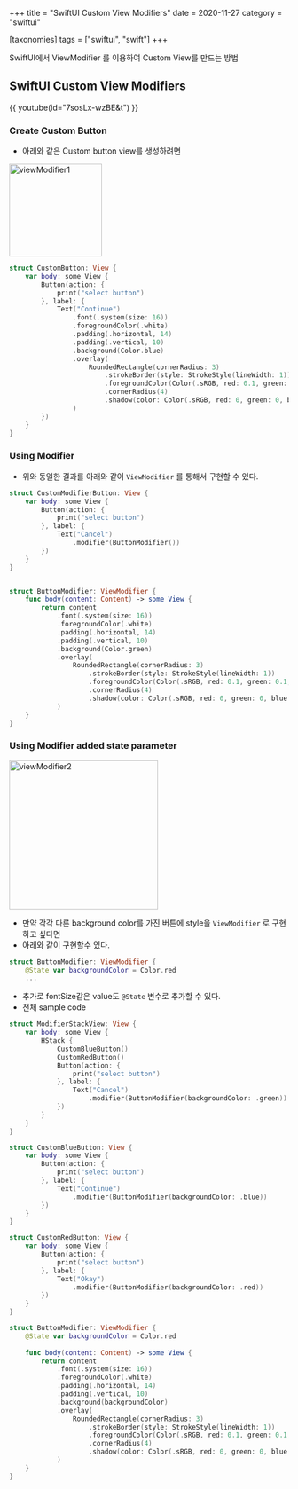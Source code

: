 +++
title = "SwiftUI Custom View Modifiers"
date = 2020-11-27
category = "swiftui"

[taxonomies]
tags = ["swiftui", "swift"]
+++

SwiftUI에서 ViewModifier 를 이용하여 Custom View를 만드는 방법
<!-- more -->

## SwiftUI Custom View Modifiers 

{{ youtube(id="7sosLx-wzBE&t") }}

### Create Custom Button
- 아래와 같은 Custom button view를 생성하려면 

<img width="167" alt="viewModifier1" src="https://user-images.githubusercontent.com/911787/100363789-91f93280-3040-11eb-9390-1932129bd642.png">

```swift
struct CustomButton: View {
    var body: some View {
        Button(action: {
            print("select button")
        }, label: {
            Text("Continue")
                .font(.system(size: 16))
                .foregroundColor(.white)
                .padding(.horizontal, 14)
                .padding(.vertical, 10)
                .background(Color.blue)
                .overlay(
                    RoundedRectangle(cornerRadius: 3)
                        .strokeBorder(style: StrokeStyle(lineWidth: 1))
                        .foregroundColor(Color(.sRGB, red: 0.1, green: 0.1, blue: 0.1, opacity: 1))
                        .cornerRadius(4)
                        .shadow(color: Color(.sRGB, red: 0, green: 0, blue: 0, opacity: 0.5), radius: 5, x: 0, y: 0)
                )
        })
    }
}
```

### Using Modifier
- 위와 동일한 결과를 아래와 같이 `ViewModifier` 를 통해서 구현할 수 있다.
```swift
struct CustomModifierButton: View {
    var body: some View {
        Button(action: {
            print("select button")
        }, label: {
            Text("Cancel")
                .modifier(ButtonModifier())
        })
    }
}


struct ButtonModifier: ViewModifier {
    func body(content: Content) -> some View {
        return content
            .font(.system(size: 16))
            .foregroundColor(.white)
            .padding(.horizontal, 14)
            .padding(.vertical, 10)
            .background(Color.green)
            .overlay(
                RoundedRectangle(cornerRadius: 3)
                    .strokeBorder(style: StrokeStyle(lineWidth: 1))
                    .foregroundColor(Color(.sRGB, red: 0.1, green: 0.1, blue: 0.1, opacity: 1))
                    .cornerRadius(4)
                    .shadow(color: Color(.sRGB, red: 0, green: 0, blue: 0, opacity: 0.5), radius: 5, x: 0, y: 0)
            )
    }
}

```

### Using Modifier added state parameter
<img width="268" alt="viewModifier2" src="https://user-images.githubusercontent.com/911787/100363802-97567d00-3040-11eb-84df-62714bbb086f.png">

- 만약 각각 다른 background color를 가진 버튼에 style을 `ViewModifier` 로 구현하고 싶다면 
- 아래와 같이 구현할수 있다.
```swift
struct ButtonModifier: ViewModifier {
    @State var backgroundColor = Color.red
	...
```
- 추가로 fontSize같은 value도 `@State` 변수로 추가할 수 있다.
- 전체 sample code

```swift
struct ModifierStackView: View {
    var body: some View {
        HStack {
            CustomBlueButton()
            CustomRedButton()
            Button(action: {
                print("select button")
            }, label: {
                Text("Cancel")
                    .modifier(ButtonModifier(backgroundColor: .green))
            })
        }
    }
}

struct CustomBlueButton: View {
    var body: some View {
        Button(action: {
            print("select button")
        }, label: {
            Text("Continue")
                .modifier(ButtonModifier(backgroundColor: .blue))
        })
    }
}

struct CustomRedButton: View {
    var body: some View {
        Button(action: {
            print("select button")
        }, label: {
            Text("Okay")
                .modifier(ButtonModifier(backgroundColor: .red))
        })
    }
}

struct ButtonModifier: ViewModifier {
    @State var backgroundColor = Color.red
    
    func body(content: Content) -> some View {
        return content
            .font(.system(size: 16))
            .foregroundColor(.white)
            .padding(.horizontal, 14)
            .padding(.vertical, 10)
            .background(backgroundColor)
            .overlay(
                RoundedRectangle(cornerRadius: 3)
                    .strokeBorder(style: StrokeStyle(lineWidth: 1))
                    .foregroundColor(Color(.sRGB, red: 0.1, green: 0.1, blue: 0.1, opacity: 1))
                    .cornerRadius(4)
                    .shadow(color: Color(.sRGB, red: 0, green: 0, blue: 0, opacity: 0.5), radius: 5, x: 0, y: 0)
            )
    }
}

```